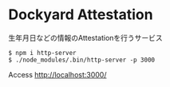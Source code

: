 Dockyard Attestation
====================

生年月日などの情報のAttestationを行うサービス

```
$ npm i http-server
$ ./node_modules/.bin/http-server -p 3000
```

Access <http://localhost:3000/>

